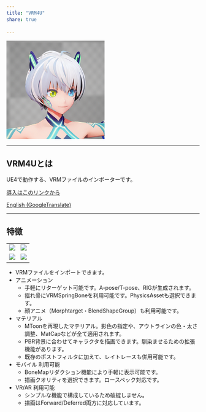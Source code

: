```yaml
---
title: "VRM4U"
share: true

---
```


[![](../assets/images/top_256x256.png)](../assets/images/top_l.png)

----
## VRM4Uとは

UE4で動作する、VRMファイルのインポーターです。

[導入はこのリンクから](./01_quick-start/)

[English (GoogleTranslate)](https://translate.google.com/translate?um=1&ie=UTF-8&hl=ja&client=tw-ob&sl=ja&tl=en&u=https%3A%2F%2Fruyo.github.io%2FVRM4U%2F)

----
## 特徴

|||
|----|----|
|![](/assets/images/03.png)|![](/assets/images/04.png)|
|![](/assets/images/01_a.png)|![](/assets/images/01_b.png)|


 - VRMファイルをインポートできます。
 - アニメーション
     - 手軽にリターゲット可能です。A-pose/T-pose、RIGが生成されます。
     - 揺れ骨にVRMSpringBoneを利用可能です。PhysicsAssetも選択できます。
     - 顔アニメ（Morphtarget・BlendShapeGroup）も利用可能です。
 - マテリアル
     - MToonを再現したマテリアル。影色の指定や、アウトラインの色・太さ調整、MatCapなどが全て適用されます。
     - PBR背景に合わせてキャラクタを描画できます。馴染ませるための拡張機能があります。
     - 既存のポストフィルタに加えて、レイトレースも併用可能です。
 - モバイル 利用可能
     - BoneMapリダクション機能により手軽に表示可能です。
     - 描画クオリティを選択できます。ロースペック対応です。
 - VR/AR 利用可能
     - シンプルな機能で構成しているため破綻しません。
     - 描画はForward/Deferred両方に対応しています。


